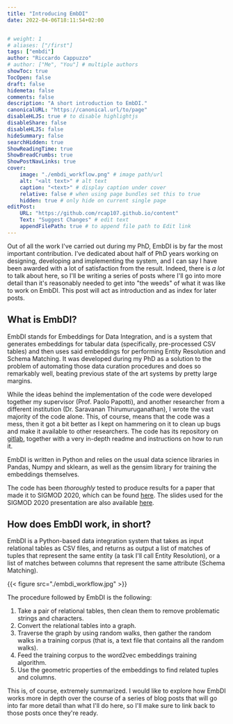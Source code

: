 ```yaml
---
title: "Introducing EmbDI"
date: 2022-04-06T18:11:54+02:00


# weight: 1
# aliases: ["/first"]
tags: ["embdi"]
author: "Riccardo Cappuzzo"
# author: ["Me", "You"] # multiple authors
showToc: true
TocOpen: false
draft: false
hidemeta: false
comments: false
description: "A short introduction to EmbDI."
canonicalURL: "https://canonical.url/to/page"
disableHLJS: true # to disable highlightjs
disableShare: false
disableHLJS: false
hideSummary: false
searchHidden: true
ShowReadingTime: true
ShowBreadCrumbs: true
ShowPostNavLinks: true
cover:
    image: "./embdi_workflow.png" # image path/url
    alt: "<alt text>" # alt text
    caption: "<text>" # display caption under cover
    relative: false # when using page bundles set this to true
    hidden: true # only hide on current single page
editPost:
    URL: "https://github.com/rcap107.github.io/content"
    Text: "Suggest Changes" # edit text
    appendFilePath: true # to append file path to Edit link
---
```

Out of all the work I've carried out during my PhD, EmbDI is by far the most
important contribution. I've dedicated about half of PhD years working on
designing, developing and implementing the system, and I can say I have been
awarded with a lot of satisfaction from the result. Indeed, there is *a lot* to
talk about here, so I'll be writing a series of posts where I'll go into more
detail than it's reasonably needed to get into "the weeds" of what it was like
to work on EmbDI. This post will act as introduction and as index for later posts.

## What is EmbDI?
EmbDI stands for Embeddings for Data Integration, and is a system that generates
embeddings for tabular data (specifically, pre-processed CSV tables) and then
uses said embeddings for performing Entity Resolution and Schema Matching. It was
developed during my PhD as a solution to the problem of automating those data
curation procedures and does so remarkably well, beating previous state of the
art systems by pretty large margins.

While the ideas behind the implementation
of the code were developed together my supervisor (Prof. Paolo Papotti), and another
researcher from a different institution (Dr. Saravanan Thirumuruganathan), I wrote
the vast majority of the code alone. This, of course, means that the code was a
mess, then it got a bit better as I kept on hammering on it to clean up bugs
and make it available to other researchers. The code has its repository on
[gitlab](https://gitlab.eurecom.fr/cappuzzo/embdi), together with a very
in-depth readme and instructions on how to run it.

EmbDI is written in Python and relies on the usual data science libraries in
Pandas, Numpy and sklearn, as well as the gensim library for training the
embeddings themselves.

The code has been *thoroughly* tested to produce results for a paper that
made it to SIGMOD 2020, which can be
found [here](./sigmod-2020-embdi.pdf).
The slides used for the SIGMOD 2020 presentation are also available
[here](https://docs.google.com/presentation/d/e/2PACX-1vRqWYodB5N6J68WxohcnmxIIWMaac98TwNsM4K8fh15u5wKNQxUtlIpIa7_nebVEeedD8ZhJXgoizPf/pub?start=true&loop=true&delayms=3000).




## How does EmbDI work, in short?
EmbDI is a Python-based data integration system that takes as input relational
tables as CSV files, and returns as output a list of matches of tuples that
represent the same entity (a task I'll call Entity Resolution), or a list of
matches between columns that represent the same attribute (Schema Matching).

{{< figure src="./embdi_workflow.jpg" >}}

The procedure followed by EmbDI is the following:

1. Take a pair of relational tables, then clean them to remove problematic strings and characters.
2. Convert the relational tables into a graph.
3. Traverse the graph by using random walks, then gather the random walks in a training corpus (that is, a text file that contains all the
random walks).
4. Feed the training corpus to the word2vec embeddings training algorithm.
5. Use the geometric properties of the embeddings to find related tuples and columns.

This is, of course, extremely summarized. I would like to explore how EmbDI works more in depth over the course of a series
of blog posts that will go into far more detail than what I'll do here, so I'll make sure to link back to those posts once
they're ready.
